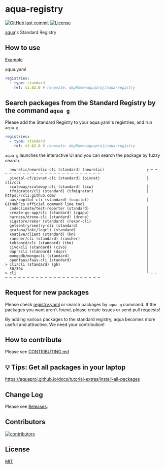 # aqua-registry

[![GitHub last commit](https://img.shields.io/github/last-commit/aquaproj/aqua-registry.svg)](https://github.com/aquaproj/aqua-registry) [![License](http://img.shields.io/badge/license-mit-blue.svg?style=flat-square)](https://raw.githubusercontent.com/aquaproj/aqua-registry/main/LICENSE)

[aqua](https://github.com/aquaproj/aqua)'s Standard Registry

## How to use

[Example](https://github.com/suzuki-shunsuke/my-aqua-config/blob/main/aqua.yaml)

aqua.yaml

```yaml
registries:
  - type: standard
    ref: v3.62.0 # renovate: depName=aquaproj/aqua-registry
```

## Search packages from the Standard Registry by the command `aqua g`

Please add the Standard Registry to your aqua.yaml's registries, and run `aqua g`.

```yaml
registries:
  - type: standard
    ref: v3.62.0 # renovate: depName=aquaproj/aqua-registry
```

`aqua g` launches the interactive UI and you can search the package by fuzzy search.

```console
  newrelic/newrelic-cli (standard) (newrelic)                   ┌ ─ ─ ─ ─ ─ ─ ─ ─ ─ ─ ─ ─ ─ ─ ─ ─ ─ ─ ─ ─ ─ ─ ─ ─
  pivotal-cf/pivnet-cli (standard) (pivnet)                     │  cli/cli
  scaleway/scaleway-cli (standard) (scw)                        │
  tfmigrator/cli (standard) (tfmigrator)                        │  https://cli.github.com/
  aws/copilot-cli (standard) (copilot)                          │  GitHub’cs official command line tool
  codeclimate/test-reporter (standard)                          │
  create-go-app/cli (standard) (cgapp)                          │
  harness/drone-cli (standard) (drone)                          │
  sigstore/rekor (standard) (rekor-cli)                         │
  getsentry/sentry-cli (standard)                               │
  grafana/loki/logcli (standard)                                │
  knative/client (standard) (kn)                                │
  rancher/cli (standard) (rancher)                              │
  tektoncd/cli (standard) (tkn)                                 │
  civo/cli (standard) (civo)                                    │
  dapr/cli (standard) (dapr)                                    │
  mongodb/mongocli (standard)                                   │
  openfaas/faas-cli (standard)                                  │
> cli/cli (standard) (gh)                                       │
  50/394                                                        │
> cli                                                           └ ─ ─ ─ ─ ─ ─ ─ ─ ─ ─ ─ ─ ─ ─ ─ ─ ─ ─ ─ ─ ─ ─ ─ ─
```

## Request for new packages

Please check [registry.yaml](https://github.com/aquaproj/aqua-registry/blob/main/registry.yaml) or search packages by `aqua g` command.
If the packages you want aren't found, please create issues or send pull requests!

By adding various packages to the standard registry, aqua becomes more useful and attractive.
We need your contribution!

## How to contribute

Please see [CONTRIBUTING.md](CONTRIBUTING.md)

## :bulb: Tips: Get all packages in your laptop

https://aquaproj.github.io/docs/tutorial-extras/install-all-packages

## Change Log

Please see [Releases](https://github.com/aquaproj/aqua-registry/releases).

## Contributors

[![contributors](https://contrib.rocks/image?repo=aquaproj/aqua-registry)](https://github.com/aquaproj/aqua-registry/graphs/contributors)

## License

[MIT](LICENSE)

